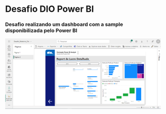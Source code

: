 # Desafio DIO Power BI
### Desafio realizando um dashboard com a sample disponibilizada pelo Power BI
![Power BI Services](https://github.com/DevCarlosOli/power_bi_analyst/blob/main/power-bi-service.png)
